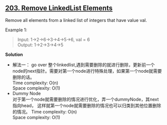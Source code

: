 ## [203. Remove LinkedList Elements](https://leetcode.com/problems/remove-linked-list-elements/)
 

Remove all elements from a linked list of integers that have value val.  

Example 1:  
>Input:  1->2->6->3->4->5->6, val = 6  
 Output: 1->2->3->4->5

**Solution**  
* 解法一：
    go over 整个linkedlist,遇到需要删除的就进行删除，更新前一个node的next指针。需要对第一个node进行特殊处理，如果第一个node就需要删除的话。  
    Time complexity: O(n)   
    Space complexity: O(1)
* Dummy Node  
    对于第一个node就需要删除的情况进行优化，弄一个dummyNode，其next指向head， 这样就第一个node就需要删除的情况也可以归类到其他位置删除的情况。 
    Time complexity: O(n)   
    Space complexity: O(1)


